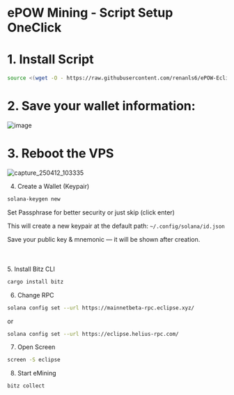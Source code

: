# ePOW Mining - Script Setup OneClick

# 1. Install Script
```bash 
source <(wget -O - https://raw.githubusercontent.com/renanls6/ePOW-Eclipse/main/Epow.sh)
```

# 2. Save your wallet information:

![image](https://github.com/user-attachments/assets/098f3b53-3a28-4820-82e4-c2a3fef1b05b)


# 3. Reboot the VPS

![capture_250412_103335](https://github.com/user-attachments/assets/2f91b34e-2570-46e3-8024-f637012fec52)


4. Create a Wallet (Keypair)
```bash
solana-keygen new
```
Set Passphrase for better security or just skip (click enter)

This will create a new keypair at the default path: ```~/.config/solana/id.json```

Save your public key & mnemonic — it will be shown after creation.
<br><br>
<br><br>
5. Install Bitz CLI
```bash
cargo install bitz
```
6. Change RPC
```bash
solana config set --url https://mainnetbeta-rpc.eclipse.xyz/
```
  or
```bash
solana config set --url https://eclipse.helius-rpc.com/
```
7. Open Screen
```bash
screen -S eclipse
```
8. Start eMining
```bash
bitz collect
```
